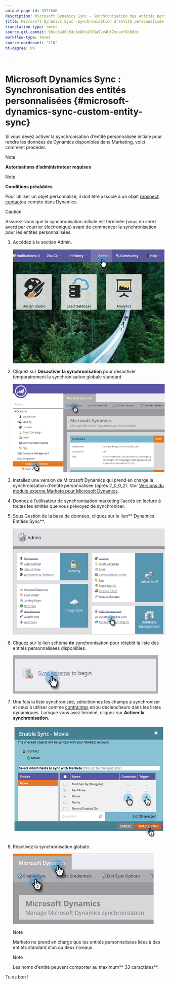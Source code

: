 ```yaml
---
unique-page-id: 3571846
description: Microsoft Dynamics Sync - Synchronisation des entités personnalisées - Documents marketing - Documentation du produit
title: Microsoft Dynamics Sync -Synchronisation d'entité personnalisée
translation-type: tm+mt
source-git-commit: 96cc6a30c63c8e8dca793a52e4bf7ecaef8c08dc
workflow-type: tm+mt
source-wordcount: '218'
ht-degree: 0%

---
```



# Microsoft Dynamics Sync : Synchronisation des entités personnalisées {#microsoft-dynamics-sync-custom-entity-sync}

Si vous devez activer la synchronisation d&#39;entité personnalisée initiale pour rendre les données de Dynamics disponibles dans Marketing, voici comment procéder.

>[!NOTE]
>
>**Autorisations d’administrateur requises**

>[!NOTE]
>
>**Conditions préalables**
>
>Pour utiliser un objet personnalisé, il doit être associé à un objet [prospect](microsoft-dynamics-sync-lead-sync.md), [contact](microsoft-dynamics-sync-contact-sync.md)ou [](microsoft-dynamics-sync-account-sync.md)compte dans Dynamics.

>[!CAUTION]
>
>Assurez-vous que la synchronisation initiale est terminée (vous en serez averti par courrier électronique) avant de commencer la synchronisation pour les entités personnalisées.

1. Accédez à la section Admin.

   ![](assets/image2014-10-20-14-3a32-3a16.png)

1. Cliquez sur **Désactiver la synchronisation** pour désactiver temporairement la synchronisation globale standard.

   ![](assets/image2015-11-10-9-3a0-3a6.png)

1. Installez une version de Microsoft Dynamics qui prend en charge la synchronisation d&#39;entité personnalisée (après 2_0_0_2). Voir [Versions du module externe Marketo pour Microsoft Dynamics](../../../../product-docs/crm-sync/microsoft-dynamics-sync/marketo-plugin-releases-for-microsoft-dynamics.md).
1. Donnez à l’utilisateur de synchronisation marketing l’accès en lecture à toutes les entités que vous prévoyez de synchroniser.
1. Sous Gestion de la base de données, cliquez sur le lien** Dynamics Entities Sync**.

   ![](assets/image2015-11-10-9-3a6-3a55.png)

1. Cliquez sur le lien schéma **de** synchronisation pour rétablir la liste des entités personnalisées disponibles.

   ![](assets/image2015-11-10-9-3a41-3a37.png)

1. Une fois la liste synchronisée, sélectionnez les champs à synchroniser et ceux à utiliser comme [contraintes](../../../../product-docs/core-marketo-concepts/smart-lists-and-static-lists/using-smart-lists/add-a-constraint-to-a-smart-list-filter.md) et/ou déclencheurs dans les listes dynamiques. Lorsque vous avez terminé, cliquez sur **Activer la synchronisation**.

   ![](assets/image2014-10-20-14-3a32-3a55.png)

1. Réactivez la synchronisation globale.

   ![](assets/image2015-11-10-9-3a48-3a35.png)

   >[!NOTE]
   >
   >Marketo ne prend en charge que les entités personnalisées liées à des entités standard d’un ou deux niveaux.

   >[!NOTE]
   >
   >Les noms d&#39;entité peuvent comporter au maximum** 33 caractères**.

Tu es bon !
